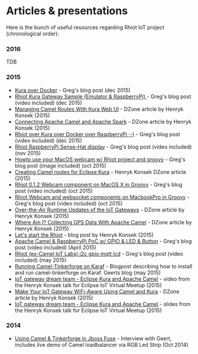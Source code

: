 # Articles & presentations

Here is the bunch of useful resources regarding Rhiot IoT project (chronological order):

### 2016

TDB

### 2015

- [Kura over Docker](http://gautric.github.io/blog/2015/12/23/kura-OSGi-docker-debian.html) - Greg's blog post  (dec 2015)
- [Rhiot Kura Gateway Sample (Emulator & RaspberryPi) ](http://gautric.github.io/blog/2015/12/03/rhiot-kura-OSGi-full-sample.html) - Greg's blog post (video included) (dec 2015)
- [Managing Camel Routes With Kura Web UI](https://dzone.com/articles/managing-camel-routes-with-kura-web-ui) - DZone article by Henryk Konsek (2015)
- [Connecting Apache Camel and Apache Spark](https://dzone.com/articles/connecting-apache-camel-and-apache-spark) - DZone article by Henryk Konsek (2015)
- [Rhiot over Kura over Docker over RaspberryPi ;-)](http://gautric.github.io/blog/2015/12/28/rhiot-kura-docker-raspberrypi.html) - Greg's blog post (video included) (dec 2015)
- [Rhiot RaspberryPi Sense-Hat display](http://gautric.github.io/blog/2015/11/24/rhiot-framebuffer-raspberrypi-sense-hat.html) - Greg's blog post (video included) (nov 2015)
- [Howto use your MacOS webcam w/ Rhiot project and groovy](http://gautric.github.io/blog/2015/10/22/rhiot-0.1.2-camel-webcam-macos-x.html) - Greg's blog post (image included) (oct 2015)
- [Creating Camel routes for Eclipse Kura](https://dzone.com/articles/creating-camel-routes-for-eclipse-kura) - Henryk Konsek DZone article (2015)
- [Rhiot 0.1.2 Webcam component on MacOS X in Groovy](http://gautric.github.io/blog/2015/10/22/rhiot-0.1.2-camel-webcam-macos-x.html) - Greg's blog post (video included) (oct 2015)
- [Rhiot Webcam and websocket components on MacbookPro in Groovy](http://gautric.github.io/blog/2015/10/23/rhiot-camel-webcam-websocket-macbookpro.html) - Greg's blog post (video included) (oct 2015)
- [Over-the-Air Runtime Updates of the IoT Gateways](http://java.dzone.com/articles/over-air-runtime-updates-iot) - DZone article by Henryk Konsek (2015)
- [Where Am I? Collecting GPS Data With Apache Camel](https://dzone.com/articles/where-am-i-collecting-gps-data-with-apache-camel) - DZone article by Henryk Konsek (2015)
- [Let's start the Rhiot](http://henryk-konsek.blogspot.com/2015/07/lets-start-rhiot.html) - blog post by Henryk Konsek (2015)
- [Apache Camel & RaspberryPi PoC w/ GPIO & LED & Button](http://gautric.github.io/blog/2015/04/03/apache-camel-raspberrypi-integration.html) - Greg's blog post (video included) (April 2015)
- [Rhiot (ex-Camel IoT Labs) i2c gpio mqtt lcd](http://gautric.github.io/blog/2015/05/20/camel-iot-labs-i2c-gpio-mqtt-lcd.html) - Greg's blog post (video included) (may 2015)
- [Running Camel-Tinkerforge on Karaf](https://geertschuring.wordpress.com/2015/05/25/running-camel-tinkerforge-on-karaf/) - Blogpost describing how to install and run camel-tinkerforge on Karaf. Geerts blog (may 2015)
- [IoT gateway dream team - Eclipse Kura and Apache Camel](https://www.youtube.com/watch?v=mli5c-oTN1U) - video from the Henryk Konsek talk for Eclipse IoT Virtual Meetup (2015)
- [Make Your IoT Gateway WiFi-Aware Using Camel and Kura](http://java.dzone.com/articles/make-your-iot-gateway-wifi) - DZone article by Henryk Konsek (2015)
- [IoT gateway dream team - Eclipse Kura and Apache Camel](http://www.slideshare.net/hekonsek/io-t-gateway-dream-team-eclipse-kura-and-apache-camel) - slides from the Henryk Konsek talk for Eclipse IoT Virtual Meetup (2015)

### 2014 
- [Using Camel & Tinkerforge in Jboss Fuse](https://www.youtube.com/watch?v=J1hN9NLLbro) - Interview with Geert, includes live demo of Camel loadbalancer via RGB Led Strip (Oct 2014)
